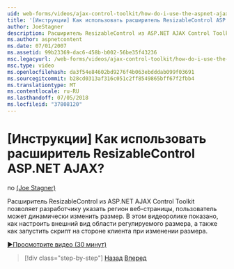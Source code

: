 ```yaml
---
uid: web-forms/videos/ajax-control-toolkit/how-do-i-use-the-aspnet-ajax-resizablecontrol-extender
title: '[Инструкции] Как использовать расширитель ResizableControl ASP.NET AJAX? | Документы Майкрософт'
author: JoeStagner
description: Расширитель ResizableControl из ASP.NET AJAX Control Toolkit позволяет разработчику указать регион веб-страницы, пользователь может менять размер динамического...
ms.author: aspnetcontent
ms.date: 07/01/2007
ms.assetid: 99b23369-dac6-458b-b002-56be35f43236
msc.legacyurl: /web-forms/videos/ajax-control-toolkit/how-do-i-use-the-aspnet-ajax-resizablecontrol-extender
msc.type: video
ms.openlocfilehash: da3f54e84602bd9276f4b063ebdddab099f03691
ms.sourcegitcommit: b28cd0313af316c051c2ff8549865bff67f2fbb4
ms.translationtype: MT
ms.contentlocale: ru-RU
ms.lasthandoff: 07/05/2018
ms.locfileid: "37808120"
---
```

<a name="how-do-i-use-the-aspnet-ajax-resizablecontrol-extender"></a>[Инструкции] Как использовать расширитель ResizableControl ASP.NET AJAX?
====================
по [(Joe Stagner)](https://github.com/JoeStagner)

Расширитель ResizableControl из ASP.NET AJAX Control Toolkit позволяет разработчику указать регион веб-страницы, пользователь может динамически изменить размер. В этом видеоролике показано, как настроить внешний вид области регулируемого размера, а также как запустить скрипт на стороне клиента при изменении размера.

[&#9654;Просмотрите видео (30 минут)](https://channel9.msdn.com/Blogs/ASP-NET-Site-Videos/how-do-i-use-the-aspnet-ajax-resizablecontrol-extender)

> [!div class="step-by-step"]
> [Назад](how-do-i-use-the-aspnet-ajax-validatorcallout-extender.md)
> [Вперед](how-do-i-use-the-aspnet-ajax-tabs-control.md)
